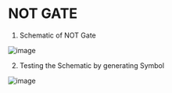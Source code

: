 # NOT GATE
1. Schematic of NOT Gate

![image](https://user-images.githubusercontent.com/104819057/204465160-ab548fe2-cb46-4134-8c4b-d0d76efe0d71.png)

2. Testing the Schematic by generating Symbol

![image](https://user-images.githubusercontent.com/104819057/204465738-fb917a6e-5788-44f6-b689-e0f2264242b9.png)

